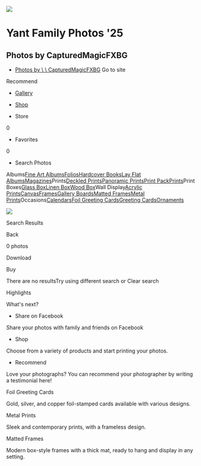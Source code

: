 ![](https://pictime7eus1public-pub-hdf3hecqdpaqeuev.a02.azurefd.net/pictures/46/993/46993080/homepage/homepage.jpg?rs=133999462919079034)

# Yant Family Photos '25

## Photos by  CapturedMagicFXBG

- [Photos by \\
\\
CapturedMagicFXBG](https://rosegoldphotography.pic-time.com/-yantfamilyphotos25/gallery?inviteptoken2=AAAAAJwAAABNomkuaQpoa-5XHR0bFTeOjELR8Ab7HjE%2C#)
Go to site

Recommend

  - [Gallery](https://rosegoldphotography.pic-time.com/-yantfamilyphotos25/gallery?inviteptoken2=AAAAAJwAAABNomkuaQpoa-5XHR0bFTeOjELR8Ab7HjE%2C#)







  - [Shop](https://rosegoldphotography.pic-time.com/-yantfamilyphotos25/gallery?inviteptoken2=AAAAAJwAAABNomkuaQpoa-5XHR0bFTeOjELR8Ab7HjE%2C#)

- Store


0

- Favorites


0

- Search Photos

Albums[Fine Art Albums](https://rosegoldphotography.pic-time.com/-yantfamilyphotos25/gallery?inviteptoken2=AAAAAJwAAABNomkuaQpoa-5XHR0bFTeOjELR8Ab7HjE%2C#75)[Folios](https://rosegoldphotography.pic-time.com/-yantfamilyphotos25/gallery?inviteptoken2=AAAAAJwAAABNomkuaQpoa-5XHR0bFTeOjELR8Ab7HjE%2C#86)[Hardcover Books](https://rosegoldphotography.pic-time.com/-yantfamilyphotos25/gallery?inviteptoken2=AAAAAJwAAABNomkuaQpoa-5XHR0bFTeOjELR8Ab7HjE%2C#77)[Lay Flat Albums](https://rosegoldphotography.pic-time.com/-yantfamilyphotos25/gallery?inviteptoken2=AAAAAJwAAABNomkuaQpoa-5XHR0bFTeOjELR8Ab7HjE%2C#41)[Magazines](https://rosegoldphotography.pic-time.com/-yantfamilyphotos25/gallery?inviteptoken2=AAAAAJwAAABNomkuaQpoa-5XHR0bFTeOjELR8Ab7HjE%2C#9)Prints[Deckled Prints](https://rosegoldphotography.pic-time.com/-yantfamilyphotos25/gallery?inviteptoken2=AAAAAJwAAABNomkuaQpoa-5XHR0bFTeOjELR8Ab7HjE%2C#79)[Panoramic Prints](https://rosegoldphotography.pic-time.com/-yantfamilyphotos25/gallery?inviteptoken2=AAAAAJwAAABNomkuaQpoa-5XHR0bFTeOjELR8Ab7HjE%2C#101)[Print Pack](https://rosegoldphotography.pic-time.com/-yantfamilyphotos25/gallery?inviteptoken2=AAAAAJwAAABNomkuaQpoa-5XHR0bFTeOjELR8Ab7HjE%2C#67)[Prints](https://rosegoldphotography.pic-time.com/-yantfamilyphotos25/gallery?inviteptoken2=AAAAAJwAAABNomkuaQpoa-5XHR0bFTeOjELR8Ab7HjE%2C#66)Print Boxes[Glass Box](https://rosegoldphotography.pic-time.com/-yantfamilyphotos25/gallery?inviteptoken2=AAAAAJwAAABNomkuaQpoa-5XHR0bFTeOjELR8Ab7HjE%2C#88)[Linen Box](https://rosegoldphotography.pic-time.com/-yantfamilyphotos25/gallery?inviteptoken2=AAAAAJwAAABNomkuaQpoa-5XHR0bFTeOjELR8Ab7HjE%2C#87)[Wood Box](https://rosegoldphotography.pic-time.com/-yantfamilyphotos25/gallery?inviteptoken2=AAAAAJwAAABNomkuaQpoa-5XHR0bFTeOjELR8Ab7HjE%2C#83)Wall Display[Acrylic Prints](https://rosegoldphotography.pic-time.com/-yantfamilyphotos25/gallery?inviteptoken2=AAAAAJwAAABNomkuaQpoa-5XHR0bFTeOjELR8Ab7HjE%2C#85)[Canvas](https://rosegoldphotography.pic-time.com/-yantfamilyphotos25/gallery?inviteptoken2=AAAAAJwAAABNomkuaQpoa-5XHR0bFTeOjELR8Ab7HjE%2C#73)[Frames](https://rosegoldphotography.pic-time.com/-yantfamilyphotos25/gallery?inviteptoken2=AAAAAJwAAABNomkuaQpoa-5XHR0bFTeOjELR8Ab7HjE%2C#63)[Gallery Boards](https://rosegoldphotography.pic-time.com/-yantfamilyphotos25/gallery?inviteptoken2=AAAAAJwAAABNomkuaQpoa-5XHR0bFTeOjELR8Ab7HjE%2C#74)[Matted Frames](https://rosegoldphotography.pic-time.com/-yantfamilyphotos25/gallery?inviteptoken2=AAAAAJwAAABNomkuaQpoa-5XHR0bFTeOjELR8Ab7HjE%2C#80)[Metal Prints](https://rosegoldphotography.pic-time.com/-yantfamilyphotos25/gallery?inviteptoken2=AAAAAJwAAABNomkuaQpoa-5XHR0bFTeOjELR8Ab7HjE%2C#82)Occasions[Calendars](https://rosegoldphotography.pic-time.com/-yantfamilyphotos25/gallery?inviteptoken2=AAAAAJwAAABNomkuaQpoa-5XHR0bFTeOjELR8Ab7HjE%2C#72)[Foil Greeting Cards](https://rosegoldphotography.pic-time.com/-yantfamilyphotos25/gallery?inviteptoken2=AAAAAJwAAABNomkuaQpoa-5XHR0bFTeOjELR8Ab7HjE%2C#84)[Greeting Cards](https://rosegoldphotography.pic-time.com/-yantfamilyphotos25/gallery?inviteptoken2=AAAAAJwAAABNomkuaQpoa-5XHR0bFTeOjELR8Ab7HjE%2C#70)[Ornaments](https://rosegoldphotography.pic-time.com/-yantfamilyphotos25/gallery?inviteptoken2=AAAAAJwAAABNomkuaQpoa-5XHR0bFTeOjELR8Ab7HjE%2C#102)

![](https://rosegoldphotography.pic-time.com/-yantfamilyphotos25/gallery?inviteptoken2=AAAAAJwAAABNomkuaQpoa-5XHR0bFTeOjELR8Ab7HjE%2C)

Search Results

Back

0 photos

Download

Buy

There are no resultsTry using different search or Clear search

Highlights

What's next?

- Share on Facebook

Share your photos with family and friends on Facebook

- Shop

Choose from a variety of products and start printing your photos.

- Recommend

Love your photographs? You can recommend your photographer by writing a testimonial here!


Foil Greeting Cards

Gold, silver, and copper foil-stamped cards available with various designs.

Metal Prints

Sleek and contemporary prints, with a frameless design.

Matted Frames

Modern box-style frames with a thick mat, ready to hang and display in any setting.